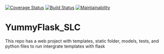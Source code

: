 [![Coverage Status](https://coveralls.io/repos/github/hadijahkyampeire/YummyFlask_SLC/badge.svg?branch=master)](https://coveralls.io/github/hadijahkyampeire/YummyFlask_SLC?branch=master)
[![Build Status](https://travis-ci.org/hadijahkyampeire/YummyFlask_SLC.svg?branch=master)](https://travis-ci.org/hadijahkyampeire/YummyFlask_SLC)
[![Maintainability](https://api.codeclimate.com/v1/badges/dc55a726af80d38855a7/maintainability)](https://codeclimate.com/github/hadijahkyampeire/YummyFlask_SLC/maintainability)
# YummyFlask_SLC
This repo has a web project with templates, static folder, models, tests, and python files to run intergrate templates with flask

